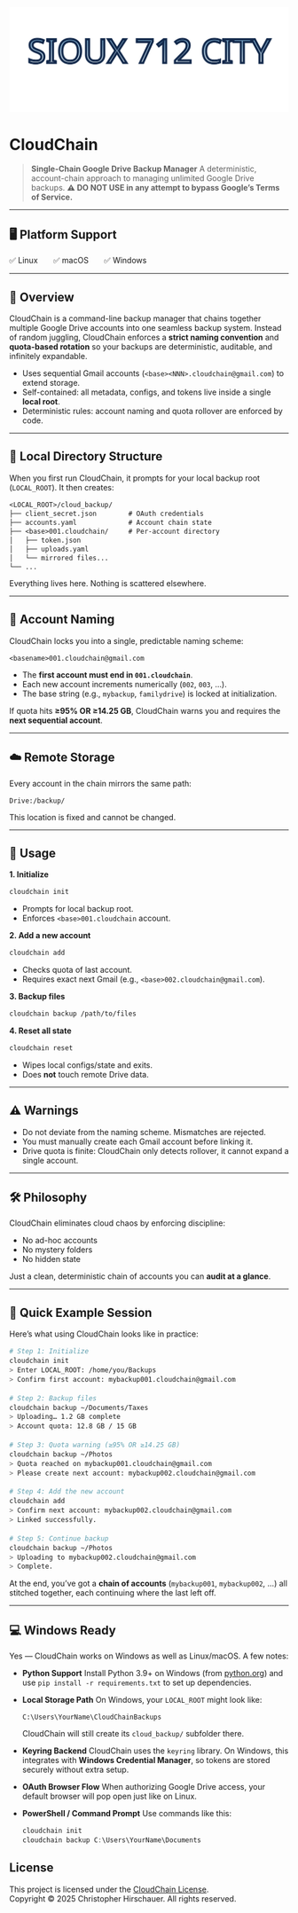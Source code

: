 ![Sheen Banner](https://raw.githubusercontent.com/74Thirsty/74Thirsty/main/assets/gunfire.svg)

# CloudChain

> **Single-Chain Google Drive Backup Manager**
> A deterministic, account-chain approach to managing unlimited Google Drive backups.
> **⚠️ DO NOT USE in any attempt to bypass Google’s Terms of Service.**

---

## 🖥️ Platform Support

✅ Linux  ✅ macOS  ✅ Windows

---

## 🚀 Overview

CloudChain is a command-line backup manager that chains together multiple Google Drive accounts into one seamless backup system. Instead of random juggling, CloudChain enforces a **strict naming convention** and **quota-based rotation** so your backups are deterministic, auditable, and infinitely expandable.

* Uses sequential Gmail accounts (`<base><NNN>.cloudchain@gmail.com`) to extend storage.
* Self-contained: all metadata, configs, and tokens live inside a single **local root**.
* Deterministic rules: account naming and quota rollover are enforced by code.

---

## 📂 Local Directory Structure

When you first run CloudChain, it prompts for your local backup root (`LOCAL_ROOT`).
It then creates:

```
<LOCAL_ROOT>/cloud_backup/
├── client_secret.json        # OAuth credentials
├── accounts.yaml             # Account chain state
├── <base>001.cloudchain/     # Per-account directory
│   ├── token.json
│   ├── uploads.yaml
│   └── mirrored files...
└── ...
```

Everything lives here. Nothing is scattered elsewhere.

---

## 🔗 Account Naming

CloudChain locks you into a single, predictable naming scheme:

```
<basename>001.cloudchain@gmail.com
```

* The **first account must end in `001.cloudchain`**.
* Each new account increments numerically (`002`, `003`, …).
* The base string (e.g., `mybackup`, `familydrive`) is locked at initialization.

If quota hits **≥95% OR ≥14.25 GB**, CloudChain warns you and requires the **next sequential account**.

---

## ☁️ Remote Storage

Every account in the chain mirrors the same path:

```
Drive:/backup/
```

This location is fixed and cannot be changed.

---

## 🔧 Usage

**1. Initialize**

```bash
cloudchain init
```

* Prompts for local backup root.
* Enforces `<base>001.cloudchain` account.

**2. Add a new account**

```bash
cloudchain add
```

* Checks quota of last account.
* Requires exact next Gmail (e.g., `<base>002.cloudchain@gmail.com`).

**3. Backup files**

```bash
cloudchain backup /path/to/files
```

**4. Reset all state**

```bash
cloudchain reset
```

* Wipes local configs/state and exits.
* Does **not** touch remote Drive data.

---

## ⚠️ Warnings

* Do not deviate from the naming scheme. Mismatches are rejected.
* You must manually create each Gmail account before linking it.
* Drive quota is finite: CloudChain only detects rollover, it cannot expand a single account.

---

## 🛠️ Philosophy

CloudChain eliminates cloud chaos by enforcing discipline:

* No ad-hoc accounts
* No mystery folders
* No hidden state

Just a clean, deterministic chain of accounts you can **audit at a glance**.

---

## 📖 Quick Example Session

Here’s what using CloudChain looks like in practice:

```bash
# Step 1: Initialize
cloudchain init
> Enter LOCAL_ROOT: /home/you/Backups
> Confirm first account: mybackup001.cloudchain@gmail.com

# Step 2: Backup files
cloudchain backup ~/Documents/Taxes
> Uploading… 1.2 GB complete
> Account quota: 12.8 GB / 15 GB

# Step 3: Quota warning (≥95% OR ≥14.25 GB)
cloudchain backup ~/Photos
> Quota reached on mybackup001.cloudchain@gmail.com
> Please create next account: mybackup002.cloudchain@gmail.com

# Step 4: Add the new account
cloudchain add
> Confirm next account: mybackup002.cloudchain@gmail.com
> Linked successfully.

# Step 5: Continue backup
cloudchain backup ~/Photos
> Uploading to mybackup002.cloudchain@gmail.com
> Complete.
```

At the end, you’ve got a **chain of accounts** (`mybackup001`, `mybackup002`, …) all stitched together, each continuing where the last left off.

---

## 💻 Windows Ready

Yes — CloudChain works on Windows as well as Linux/macOS. A few notes:

* **Python Support**
  Install Python 3.9+ on Windows (from [python.org](https://www.python.org/downloads/)) and use `pip install -r requirements.txt` to set up dependencies.

* **Local Storage Path**
  On Windows, your `LOCAL_ROOT` might look like:

  ```
  C:\Users\YourName\CloudChainBackups
  ```

  CloudChain will still create its `cloud_backup/` subfolder there.

* **Keyring Backend**
  CloudChain uses the `keyring` library. On Windows, this integrates with **Windows Credential Manager**, so tokens are stored securely without extra setup.

* **OAuth Browser Flow**
  When authorizing Google Drive access, your default browser will pop open just like on Linux.

* **PowerShell / Command Prompt**
  Use commands like this:

  ```powershell
  cloudchain init
  cloudchain backup C:\Users\YourName\Documents
  ```

## License

This project is licensed under the [CloudChain License](LICENSE).  
Copyright © 2025 Christopher Hirschauer. All rights reserved.
